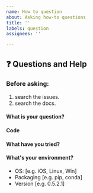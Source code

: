 ```yaml
---
name: How to question
about: Asking how-to questions
title: ''
labels: question
assignees: ''

---
```


## ❓ Questions and Help

### Before asking:
1. search the issues.
2. search the docs.

<!-- If you still can't find what you need: -->

#### What is your question?

#### Code

<!-- Please paste a code snippet if your question requires it! -->

#### What have you tried?

#### What's your environment?

 - OS: [e.g. iOS, Linux, Win]
 - Packaging [e.g. pip, conda]
 - Version [e.g. 0.5.2.1]
